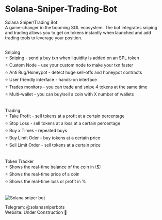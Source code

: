 # Solana-Sniper-Trading-Bot
Solana Sniper/Trading Bot. <br /> A game-changer in the booming SOL ecosystem. The bot integrates sniping and trading allows you to get on tokens instantly when launched and add trading tools to leverage your position.<br /><br />



Sniping <br />
⭐️ Sniping -  send a buy txn when liquidity is added on an SPL token<br />
⭐️ Custom Node - use your custom node to make your txn faster<br />
⭐️ Anti Rug/Honeypot - detect huge sell-offs and honeypot contracts<br />
⭐️ User friendly interface - hands-on interface<br />
⭐️ Trades monitors - you can trade and snipe 4 tokens at the same time<br />
⭐️ Multi-wallet - you can buy/sell a coin with X number of wallets <br /><br />

Trading<br />
⭐️ Take Profit - sell tokens at a profit at a certain percentage<br />
⭐️ Stop Loss - sell tokens at a loss at a certain percentage<br />
⭐️ Buy x Times - repeated buys<br />
⭐️ Buy Limit Oder - buy tokens at a certain price<br />
⭐️ Sell Limit Order - sell tokens at a certain price<br /><br />

Token Tracker<br />
⭐️ Shows the real-time balance of the coin in ($)<br />
⭐️ Shows the real-time price of a coin<br />
⭐️ Shows the real-time loss or profit in %<br /><br />

![Solana sniper bot](https://github.com/Keviin666/Solana-Sniper-Trading-Bot/assets/132532946/b01f5591-6c4f-4365-984b-2ba57c69af03)<br />

Telegram: @solanasniperbots<br />
Website: Under Construction 🚧
